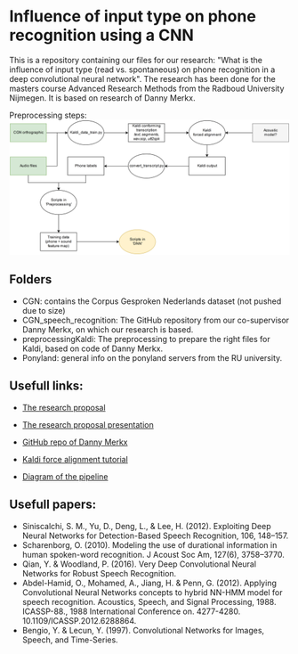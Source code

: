 # Influence of input type on phone recognition using a CNN
This is a repository containing our files for our research: "What is the influence of input type (read vs. spontaneous) on phone recognition in a deep convolutional neural network".
The research has been done for the masters course Advanced Research Methods from the Radboud University Nijmegen.
It is based on research of Danny Merkx.


Preprocessing steps:
![alt text][preprocSteps]

[preprocSteps]: https://github.com/thaije/spontaneous-vs-read-phone-recognition/blob/master/Label%20preprocessing.jpg "Preprocessing steps"

## Folders
- CGN: contains the Corpus Gesproken Nederlands dataset (not pushed due to size)
- CGN_speech_recognition: The GitHub repository from our co-supervisor Danny Merkx, on which our research is based.
- preprocessingKaldi: The preprocessing to prepare the right files for Kaldi, based on code of Danny Merkx.
- Ponyland: general info on the ponyland servers from the RU university.


## Usefull links:
- [The research proposal](https://docs.google.com/document/d/1pZWNGS6Ybt3M0pSRjHjkKqZ-X_zyD5Eld1MtMw-uO0Q/edit#heading=h.r7ohv33pr6lv)
- [The research proposal presentation](https://docs.google.com/presentation/d/1moxdcfoUTF0ivlOQkJ4nDlOWQRZFF_PeBAvEmR_P7yM/edit#slide=id.g279c6755aa_0_0)
- [GitHub repo of Danny Merkx](https://github.com/DannyMerkx/CGN_speech_recognition)
- [Kaldi force alignment tutorial](https://www.eleanorchodroff.com/tutorial/kaldi/kaldi-forcedalignment.html)

- [Diagram of the pipeline](https://www.draw.io/#G0B-IwinKF28akemphS3RaTGhsRjQ)

## Usefull papers:
- Siniscalchi, S. M., Yu, D., Deng, L., & Lee, H. (2012). Exploiting Deep Neural Networks for Detection-Based Speech Recognition, 106, 148–157.
- Scharenborg, O. (2010). Modeling the use of durational information in human spoken-word recognition. J Acoust Soc Am, 127(6), 3758–3770.
- Qian, Y. & Woodland, P. (2016). Very Deep Convolutional Neural Networks for Robust Speech Recognition.
- Abdel-Hamid, O., Mohamed, A., Jiang, H. \& Penn, G. (2012). Applying Convolutional Neural Networks concepts to hybrid NN-HMM model for speech recognition. Acoustics, Speech, and Signal Processing, 1988. ICASSP-88., 1988 International Conference on. 4277-4280. 10.1109/ICASSP.2012.6288864.
- Bengio, Y. \& Lecun, Y. (1997). Convolutional Networks for Images, Speech, and Time-Series.
